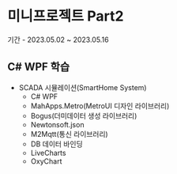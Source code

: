 # 미니프로젝트 Part2
기간 - 2023.05.02 ~ 2023.05.16

## C# WPF 학습
- SCADA 시뮬레이션(SmartHome System)
	- C# WPF
	- MahApps.Metro(MetroUI 디자인 라이브러리)
	- Bogus(더미데이터 생성 라이브러리)
	- Newtonsoft.json
	- M2Mqtt(통신 라이브러리)
	- DB 데이터 바인딩
	- LiveCharts
	- OxyChart
	
